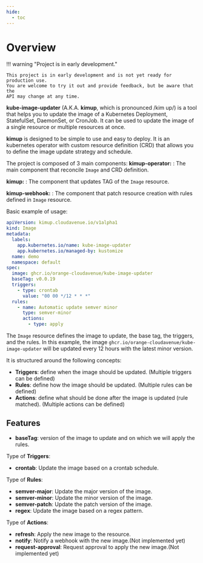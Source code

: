 ```yaml
---
hide:
  - toc
---
```


# Overview

!!! warning  "Project is in early development."

    This project is in early development and is not yet ready for production use.
    You are welcome to try it out and provide feedback, but be aware that the
    API may change at any time.

**kube-image-updater** (A.K.A. **kimup**, which is pronounced /kim up/) is a tool that helps you to update the image of a Kubernetes Deployment, StatefulSet, DaemonSet, or CronJob. It can be used to update the image of a single resource or multiple resources at once.

**kimup** is designed to be simple to use and easy to deploy. It is an kubernetes operator with custom resource definition (CRD) that allows you to define the image update strategy and schedule.

The project is composed of 3 main components:
**kimup-operator:**
:     The main component that reconcile `Image` and CRD definition.

**kimup:**
:     The component that updates TAG of the `Image` resource.

**kimup-webhook:**
:     The component that patch resource creation with rules defined in `Image` resource.

Basic example of usage:

```yaml
apiVersion: kimup.cloudavenue.io/v1alpha1
kind: Image
metadata:
  labels:
    app.kubernetes.io/name: kube-image-updater
    app.kubernetes.io/managed-by: kustomize
  name: demo
  namespace: default
spec:
  image: ghcr.io/orange-cloudavenue/kube-image-updater
  baseTag: v0.0.19
  triggers:
    - type: crontab
      value: "00 00 */12 * * *"
  rules:
    - name: Automatic update semver minor
      type: semver-minor
      actions:
        - type: apply
```

The `Image` resource defines the image to update, the base tag, the triggers, and the rules. In this example, the image `ghcr.io/orange-cloudavenue/kube-image-updater` will be updated every 12 hours with the latest minor version.

It is structured around the following concepts:

- **Triggers**: define when the image should be updated. (Multiple triggers can be defined)
- **Rules**: define how the image should be updated. (Multiple rules can be defined)
- **Actions**: define what should be done after the image is updated (rule matched). (Multiple actions can be defined)

## Features

- **baseTag**: version of the image to update and on which we will apply the rules.

Type of **Triggers**:

- **crontab**: Update the image based on a crontab schedule.

Type of **Rules**:

- **semver-major**: Update the major version of the image.
- **semver-minor**: Update the minor version of the image.
- **semver-patch**: Update the patch version of the image.
- **regex**: Update the image based on a regex pattern.

Type of **Actions**:

- **refresh**: Apply the new image to the resource.
- **notify**: Notify a webhook with the new image.(Not implemented yet)
- **request-approval**: Request approval to apply the new image.(Not implemented yet)
